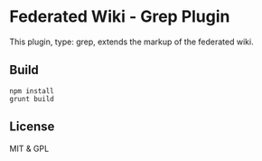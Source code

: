 # Federated Wiki - Grep Plugin

This plugin, type: grep, extends the markup of the federated wiki.

## Build

    npm install
    grunt build

## License

MIT & GPL

